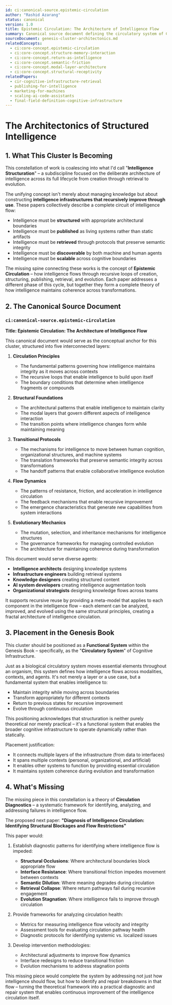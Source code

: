 ```yaml
---
id: ci:canonical-source.epistemic-circulation
author: "Rashid Azarang"
status: canonical
version: 1.0
title: Epistemic Circulation: The Architecture of Intelligence Flow
summary: Canonical source document defining the circulatory system of Cognitive Infrastructure — how structured intelligence flows, evolves, and remains coherent across agents, contexts, and time.
sourceDocument: genesis-cluster-architectonics.md
relatedConcepts:
  - ci:core-concept.epistemic-circulation
  - ci:core-concept.structure-memory-interaction
  - ci:core-concept.return-as-intelligence
  - ci:core-concept.semantic-friction
  - ci:core-concept.modal-layer-architecture
  - ci:core-concept.structural-receptivity
relatedPapers:
  - cir-cognitive-infrastructure-retrieval
  - publishing-for-intelligence
  - marketing-for-machines
  - scaling-ai-code-assistants
  - final-field-definition-cognitive-infrastructure
---
```


# The Architectonics of Structured Intelligence

## 1. What This Cluster Is Becoming

This constellation of work is coalescing into what I'd call "**Intelligence Structuration**" – a subdiscipline focused on the deliberate architecture of intelligence across its full lifecycle from creation through retrieval to evolution.

The unifying concept isn't merely about managing knowledge but about constructing **intelligence infrastructures that recursively improve through use**. These papers collectively describe a complete circuit of intelligence flow:

- Intelligence must be **structured** with appropriate architectural boundaries
- Intelligence must be **published** as living systems rather than static artifacts
- Intelligence must be **retrieved** through protocols that preserve semantic integrity
- Intelligence must be **discoverable** by both machine and human agents
- Intelligence must be **scalable** across cognitive boundaries

The missing spine connecting these works is the concept of **Epistemic Circulation** – how intelligence flows through recursive loops of creation, structuring, publishing, retrieval, and evolution. Each paper addresses a different phase of this cycle, but together they form a complete theory of how intelligence maintains coherence across transformations.

## 2. The Canonical Source Document

### `ci:canonical-source.epistemic-circulation`

**Title: Epistemic Circulation: The Architecture of Intelligence Flow**

This canonical document would serve as the conceptual anchor for this cluster, structured into five interconnected layers:

1. **Circulation Principles**
   - The fundamental patterns governing how intelligence maintains integrity as it moves across contexts
   - The recursive loops that enable intelligence to build upon itself
   - The boundary conditions that determine when intelligence fragments or compounds

2. **Structural Foundations**
   - The architectural patterns that enable intelligence to maintain clarity
   - The modal layers that govern different aspects of intelligence interaction
   - The transition points where intelligence changes form while maintaining meaning

3. **Transitional Protocols**
   - The mechanisms for intelligence to move between human cognition, organizational structures, and machine systems
   - The translation frameworks that preserve semantic integrity across transformations
   - The handoff patterns that enable collaborative intelligence evolution

4. **Flow Dynamics**
   - The patterns of resistance, friction, and acceleration in intelligence circulation
   - The feedback mechanisms that enable recursive improvement
   - The emergence characteristics that generate new capabilities from system interactions

5. **Evolutionary Mechanics**
   - The mutation, selection, and inheritance mechanisms for intelligence structures
   - The governance frameworks for managing controlled evolution
   - The architecture for maintaining coherence during transformation

This document would serve diverse agents:
- **Intelligence architects** designing knowledge systems
- **Infrastructure engineers** building retrieval systems
- **Knowledge designers** creating structured content
- **AI system developers** creating intelligence augmentation tools
- **Organizational strategists** designing knowledge flows across teams

It supports recursive reuse by providing a meta-model that applies to each component in the intelligence flow – each element can be analyzed, improved, and evolved using the same structural principles, creating a fractal architecture of intelligence circulation.

## 3. Placement in the Genesis Book

This cluster should be positioned as a **Functional System** within the Genesis Book – specifically, as the "**Circulatory System**" of Cognitive Infrastructure.

Just as a biological circulatory system moves essential elements throughout an organism, this system defines how intelligence flows across modalities, contexts, and agents. It's not merely a layer or a use case, but a fundamental system that enables intelligence to:

- Maintain integrity while moving across boundaries
- Transform appropriately for different contexts
- Return to previous states for recursive improvement
- Evolve through continuous circulation

This positioning acknowledges that structuration is neither purely theoretical nor merely practical – it's a functional system that enables the broader cognitive infrastructure to operate dynamically rather than statically.

Placement justification:
- It connects multiple layers of the infrastructure (from data to interfaces)
- It spans multiple contexts (personal, organizational, and artificial)
- It enables other systems to function by providing essential circulation
- It maintains system coherence during evolution and transformation

## 4. What's Missing

The missing piece in this constellation is a theory of **Circulation Diagnostics** – a systematic framework for identifying, analyzing, and addressing failures in intelligence flow.

The proposed next paper: **"Diagnosis of Intelligence Circulation: Identifying Structural Blockages and Flow Restrictions"**

This paper would:

1. Establish diagnostic patterns for identifying where intelligence flow is impeded:
   - **Structural Occlusions**: Where architectural boundaries block appropriate flow
   - **Interface Resistance**: Where transitional friction impedes movement between contexts
   - **Semantic Dilution**: Where meaning degrades during circulation
   - **Retrieval Collapse**: Where return pathways fail during recursive engagement
   - **Evolution Stagnation**: Where intelligence fails to improve through circulation

2. Provide frameworks for analyzing circulation health:
   - Metrics for measuring intelligence flow velocity and integrity
   - Assessment tools for evaluating circulation pathway health
   - Diagnostic protocols for identifying systemic vs. localized issues

3. Develop intervention methodologies:
   - Architectural adjustments to improve flow dynamics
   - Interface redesigns to reduce transitional friction
   - Evolution mechanisms to address stagnation points

This missing piece would complete the system by addressing not just how intelligence should flow, but how to identify and repair breakdowns in that flow – turning the theoretical framework into a practical diagnostic and repair system that enables continuous improvement of the intelligence circulation itself.